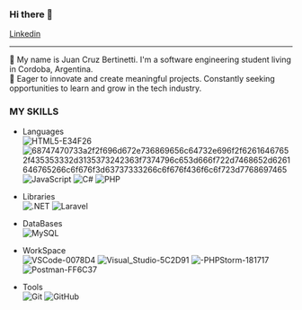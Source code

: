 ### Hi there 👋

[Linkedin](https://www.linkedin.com/in/juan-cruz-bertinetti-6372141ba/)

-----------------------------------------------------------------------------------------------------

🌱 My name is Juan Cruz Bertinetti. I'm a software engineering student living in Cordoba, Argentina.
<br>
🚀 Eager to innovate and create meaningful projects. Constantly seeking opportunities to learn and grow in the tech industry.

### MY SKILLS

- Languages
  <br>
  ![HTML5-E34F26](https://github.com/Juanbertinetti/JuanBertinetti/assets/123510819/5468506e-6a03-4ec2-a9be-5456adfe966c)
  ![68747470733a2f2f696d672e736869656c64732e696f2f62616467652f435353332d3135373242363f7374796c653d666f722d7468652d6261646765266c6f676f3d63737333266c6f676f436f6c6f723d7768697465](https://github.com/Juanbertinetti/JuanBertinetti/assets/123510819/cab3698b-b35b-4efd-8359-58c30cb69142)
  ![JavaScript](https://img.shields.io/badge/JavaScript-323330?style=for-the-badge&logo=javascript&logoColor=F7DF1E)
  ![C#](https://img.shields.io/badge/C%23-239120?style=for-the-badge&logo=c-sharp&logoColor=white)
  ![PHP](https://img.shields.io/badge/PHP-777BB4?style=for-the-badge&logo=php&logoColor=white)
  
- Libraries
  <br>
  ![.NET](https://img.shields.io/badge/.NET-512BD4?style=for-the-badge&logo=.net&logoColor=white)
  ![Laravel](https://img.shields.io/badge/Laravel-FF2D20?style=for-the-badge&logo=laravel&logoColor=white)
  
- DataBases
  <br>
  ![MySQL](https://img.shields.io/badge/MySQL-005C84?style=for-the-badge&logo=mysql&logoColor=white)

- WorkSpace
  <br>
  ![VSCode-0078D4](https://github.com/Juanbertinetti/JuanBertinetti/assets/123510819/059d33ab-865f-463f-88b4-5231789a62c2)
  ![Visual_Studio-5C2D91](https://github.com/Juanbertinetti/JuanBertinetti/assets/123510819/b2e98a69-3204-43f2-aef6-39df8fa48406)
  ![-PHPStorm-181717](https://github.com/Juanbertinetti/JuanBertinetti/assets/123510819/dae14287-b28c-4d29-aa42-8d2d5e42630c)
  ![Postman-FF6C37](https://github.com/Juanbertinetti/JuanBertinetti/assets/123510819/da158437-05ea-4aa7-b5c8-95aa6c8f061c)


- Tools
  <br>
  ![Git](https://img.shields.io/badge/Git-F05032?style=for-the-badge&logo=git&logoColor=white)
  ![GitHub](https://img.shields.io/badge/GitHub-181717?style=for-the-badge&logo=github&logoColor=white)
